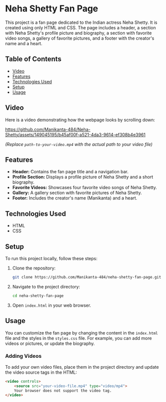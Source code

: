 # Neha Shetty Fan Page

This project is a fan page dedicated to the Indian actress Neha Shetty. It is created using only HTML and CSS. The page includes a header, a section with Neha Shetty's profile picture and biography, a section with favorite video songs, a gallery of favorite pictures, and a footer with the creator's name and a heart.

## Table of Contents

- [Video](#video)
- [Features](#features)
- [Technologies Used](#technologies-used)
- [Setup](#setup)
- [Usage](#usage)


## Video

Here is a video demonstrating how the webpage looks by scrolling down:


https://github.com/Manikanta-484/Neha-Shetty/assets/149045195/b45af00f-a521-4da3-9614-ef308b4e3961



*(Replace `path-to-your-video.mp4` with the actual path to your video file)*

## Features

- **Header:** Contains the fan page title and a navigation bar.
- **Profile Section:** Displays a profile picture of Neha Shetty and a short biography.
- **Favorite Videos:** Showcases four favorite video songs of Neha Shetty.
- **Gallery:** A gallery section with favorite pictures of Neha Shetty.
- **Footer:** Includes the creator's name (Manikanta) and a heart.

## Technologies Used

- HTML
- CSS

## Setup

To run this project locally, follow these steps:

1. Clone the repository:
    ```bash
    git clone https://github.com/Manikanta-484/neha-shetty-fan-page.git
    ```
2. Navigate to the project directory:
    ```bash
    cd neha-shetty-fan-page
    ```
3. Open `index.html` in your web browser.

## Usage

You can customize the fan page by changing the content in the `index.html` file and the styles in the `styles.css` file. For example, you can add more videos or pictures, or update the biography.

### Adding Videos

To add your own video files, place them in the project directory and update the video source tags in the HTML:

```html
<video controls>
    <source src="your-video-file.mp4" type="video/mp4">
    Your browser does not support the video tag.
</video>
